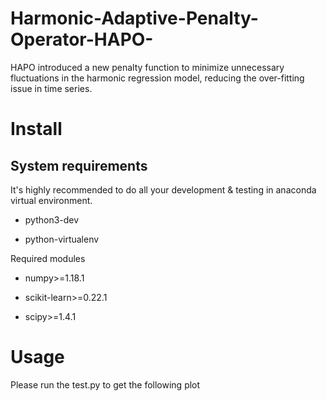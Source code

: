 # Harmonic-Adaptive-Penalty-Operator-HAPO-
HAPO introduced a new penalty function to minimize unnecessary fluctuations in the harmonic regression model, reducing the over-fitting issue in time series. 

# Install
## System requirements
It's highly recommended to do all your development & testing in anaconda virtual environment.

* python3-dev

* python-virtualenv

Required modules

* numpy>=1.18.1

* scikit-learn>=0.22.1

* scipy>=1.4.1

# Usage

Please run the test.py to get the following plot
